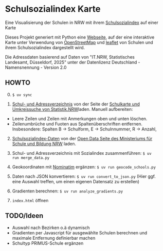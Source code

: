 # Schulsozialindex Karte

Eine Visualisierung der Schulen in NRW mit ihrem [Schulsozialindex](https://www.schulministerium.nrw/schulsozialindex) auf einer Karte

Dieses Projekt generiert mit Python eine [Webseite](https://homlador.github.io/schulsozialindex-karte/), auf der eine interaktive Karte unter Verwendung von [OpenStreetMap](https://www.openstreetmap.org) und [leaflet](https://leafletjs.com/) von Schulen und ihrem Schulsozialindex dargestellt wird.

Die Adressdaten basierend auf Daten von "IT.NRW, Statistisches Landesamt, Düsseldorf, 2025" unter der Datenlizenz Deutschland - Namensnennung - Version 2.0 

## HOWTO

0. `$ uv sync`

1. [Schul- und Adressverzeichnis](https://statistik.nrw/sites/default/files/2025-03/AS_BS_Verzeichnis_2024_25_%28gerundet%29_0.xlsx) von der Seite der [Schulkarte und Umkreissuche von Statistik.NRW](https://statistik.nrw/service/veroeffentlichungen/schulen-in-nordrhein-westfalen-und-ihre-erreichbarkeiten/schulkarte-und-umkreissuche)laden.
Manuell aufbereiten:
* Leere Zeilen und Zeilen mit Anmerkungen oben und unten löschen.
* Zeilenumbrüche und Fuoten aus Spaltenüberschriften entfernen. Insbesondere: Spalten B -> Schulform, E -> Schulnnummer, R -> Anzahl, 

2. [Schulsozialindex-Daten](https://www.schulministerium.nrw/system/files/media/document/file/schulliste_sj_25_26_open_data.csv) von der [Open Data Seite des Ministeriums für Schule und Bildung NRW](https://www.schulministerium.nrw/open-data) laden.

3. Schul- und Adressverzeichnis mit Sozialindex zusammenführen: `$ uv run merge_data.py`

3. Geokoordinaten mit [Nominatim](https://nominatim.org/) ergänzen: `$ uv run geocode_schools.py`

4. Daten nach JSON konvertieren: `$ uv run convert_to_json.py`
(Hier ggf. eine Auswahl treffen, um einen eigenen Datensatz zu erstellen)

5. Gradienten berechnen: `$ uv run analyze_gradients.py`

5. `index.html` öffnen

## TODO/Ideen

* Auswahl nach Bezirken o.ä dynamisch
* Gradienten per Javascript für ausgewählte Schulen berechnen und maximale Entfernung definierbar machen
* Schultyp PRIMUS-Schule ergänzen